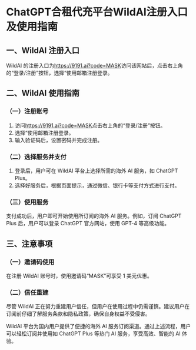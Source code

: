 # ChatGPT合租代充平台WildAI注册入口及使用指南

## 一、WildAI 注册入口

WildAI 的注册入口为<https://9191.ai?code=MASK>访问该网站后，点击右上角的“登录/注册”按钮，选择“使用邮箱注册登录。

## 二、WildAI 使用指南

### （一）注册账号

1. 访问<https://9191.ai?code=MASK>点击右上角的“登录/注册”按钮。
2. 选择“使用邮箱注册登录。
3. 输入验证码后，设置密码并完成注册。

### （二）选择服务并支付

1. 登录后，用户可在 WildAI 平台上选择所需的海外 AI 服务，如 ChatGPT Plus。
2. 选择好服务后，根据页面提示，通过微信、银行卡等支付方式进行支付。

### （三）使用服务

支付成功后，用户即可开始使用所订阅的海外 AI 服务。例如，订阅 ChatGPT Plus 后，用户可以登录 ChatGPT 官方网站，使用 GPT-4 等高级功能。

## 三、注意事项

### （一）邀请码使用

在注册 WildAI 账号时，使用邀请码“MASK”可享受 1 美元优惠。

### （二）信任重建

尽管 WildAI 正在努力重建用户信任，但用户在使用过程中仍需谨慎。建议用户在订阅前仔细了解服务条款和隐私政策，确保自身权益不受侵害。

WildAI 平台为国内用户提供了便捷的海外 AI 服务订阅渠道。通过上述流程，用户可以轻松订阅并使用如 ChatGPT Plus 等热门 AI 服务，享受高效、智能的 AI 体验。
